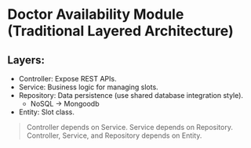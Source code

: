 # Doctor Availability Module (Traditional Layered Architecture)

## Layers:

- Controller: Expose REST APIs.
- Service: Business logic for managing slots.
- Repository: Data persistence (use shared database integration style).
  - NoSQL -> Mongoodb
- Entity: Slot class.

> Controller depends on Service.
> Service depends on Repository.
> Controller, Service, and Repository depends on Entity.

